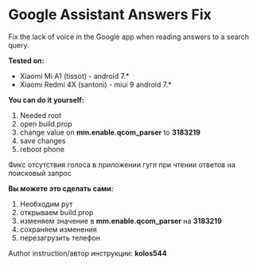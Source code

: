 # Google Assistant Answers Fix

Fix the lack of voice in the Google app when reading answers to a search query.

**Tested on:**
- Xiaomi Mi A1 (tissot) - android 7.*
- Xiaomi Redmi 4X (santoni) - miui 9 android 7.*

**You can do it yourself:**
1. Needed root
2. open build.prop
3. change value on **mm.enable.qcom_parser** to **3183219**
4. save changes
5. reboot phone

Фикс отсутствия голоса в приложении гугл при чтении ответов на поисковый запрос

**Вы можете это сделать сами:**
1. Необходим рут
2. открываем build.prop
3. изменяем значение в **mm.enable.qcom_parser** на **3183219**
4. сохраняем изменения
5. перезагрузить телефон

Author instruction/автор инструкции: **kolos544**
